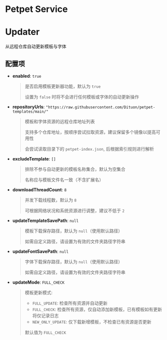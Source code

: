# Petpet Service

# Updater

从远程仓库自动更新模板与字体

## 配置项

* **enabled**: `true`

  > 是否启用模板更新器功能，默认为 `true`
  >
  > 设置为 `false` 时将不会进行任何模板或字体的自动更新操作

* **repositoryUrls**: `"https://raw.githubusercontent.com/Dituon/petpet-templates/main/"`

  > 模板和字体资源的远程仓库地址列表
  >
  > 支持多个仓库地址，按顺序尝试拉取资源，建议保留多个镜像以提高可用性
  > 
  > 会尝试读取目录下的 `petpet-index.json`, 后根据索引规则进行解析

* **excludeTemplate**: `[]`

  > 排除不参与自动更新的模板名称集合，默认为空集合
  >
  > 名称应与模板文件名一致（不含扩展名）

* **downloadThreadCount**: `8`

  > 并发下载线程数，默认为 `8`
  >
  > 可根据网络状况和系统资源进行调整，建议不低于 `2`

* **updateTemplateSavePath**: `null`

  > 模板下载保存路径，默认为 `null`（使用默认路径）
  >
  > 如需自定义路径，请设置为有效的文件夹路径字符串

* **updateFontSavePath**: `null`

  > 字体下载保存路径，默认为 `null`（使用默认路径）
  >
  > 如需自定义路径，请设置为有效的文件夹路径字符串

* **updateMode**: `FULL_CHECK`

  > 模板更新模式:
  >
  > * `FULL_UPDATE`: 检查所有资源并自动更新
  > * `FULL_CHECK`: 检查所有资源，仅自动添加新模板，已有模板如有更新将仅记录日志
  > * `NEW_ONLY_UPDATE`: 仅下载新增模板，不检查已有资源是否更新
  >
  > 默认值为 `FULL_CHECK`